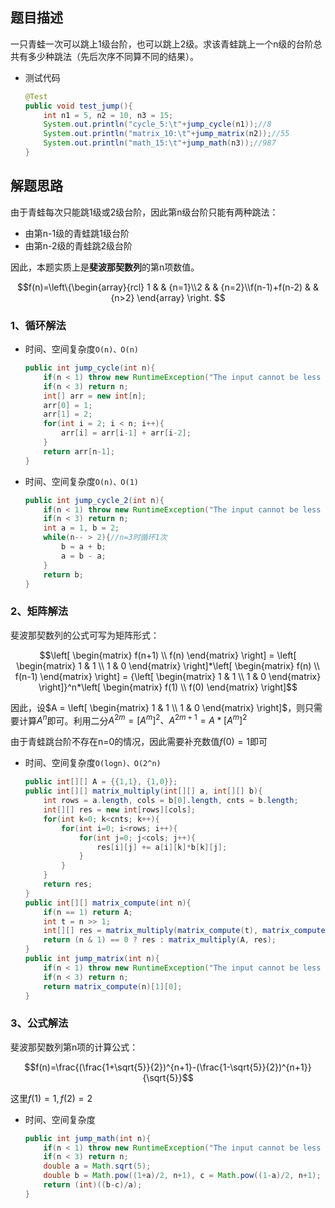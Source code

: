 ## 题目描述

一只青蛙一次可以跳上1级台阶，也可以跳上2级。求该青蛙跳上一个n级的台阶总共有多少种跳法（先后次序不同算不同的结果）。

* 测试代码

  ```java
  @Test
  public void test_jump(){
      int n1 = 5, n2 = 10, n3 = 15;
      System.out.println("cycle_5:\t"+jump_cycle(n1));//8
      System.out.println("matrix_10:\t"+jump_matrix(n2));//55
      System.out.println("math_15:\t"+jump_math(n3));//987
  }
  ```

  

## 解题思路

由于青蛙每次只能跳1级或2级台阶，因此第n级台阶只能有两种跳法：

* 由第n-1级的青蛙跳1级台阶
* 由第n-2级的青蛙跳2级台阶

因此，本题实质上是**斐波那契数列**的第n项数值。

$$f(n)=\left\{\begin{array}{rcl} 1 & & {n=1}\\2 & & {n=2}\\f(n-1)+f(n-2) & & {n>2} \end{array} \right. $$

### 1、循环解法

* 时间、空间复杂度`O(n)、O(n)`

  ```java
  public int jump_cycle(int n){
      if(n < 1) throw new RuntimeException("The input cannot be less than 1!");
      if(n < 3) return n;
      int[] arr = new int[n];
      arr[0] = 1;
      arr[1] = 2;
      for(int i = 2; i < n; i++){
          arr[i] = arr[i-1] + arr[i-2];
      }
      return arr[n-1];
  }
  ```

* 时间、空间复杂度`O(n)、O(1)`

  ```java
  public int jump_cycle_2(int n){
      if(n < 1) throw new RuntimeException("The input cannot be less than 1!");
      if(n < 3) return n;
      int a = 1, b = 2;
      while(n-- > 2){//n=3时循环1次
          b = a + b;
          a = b - a;
      }
      return b;
  }
  ```

### 2、矩阵解法

斐波那契数列的公式可写为矩阵形式：

$$\left[ \begin{matrix} f(n+1) \\ f(n) \end{matrix} \right] = \left[ \begin{matrix} 1 & 1 \\ 1 & 0 \end{matrix} \right]*\left[ \begin{matrix} f(n) \\ f(n-1) \end{matrix} \right] = {\left[ \begin{matrix} 1 & 1 \\ 1 & 0 \end{matrix} \right]}^n*\left[ \begin{matrix} f(1) \\ f(0) \end{matrix} \right]$$

因此，设$A = \left[ \begin{matrix} 1 & 1 \\ 1 & 0 \end{matrix} \right]$，则只需要计算$A^n$即可。利用二分$A^{2m}=[A^m]^2、A^{2m+1}=A*[A^m]^2$

由于青蛙跳台阶不存在n=0的情况，因此需要补充数值$f(0)=1$即可

* 时间、空间复杂度`O(logn)、O(2^n)`

  ```java
  public int[][] A = {{1,1}, {1,0}};
  public int[][] matrix_multiply(int[][] a, int[][] b){
      int rows = a.length, cols = b[0].length, cnts = b.length;
      int[][] res = new int[rows][cols];
      for(int k=0; k<cnts; k++){
          for(int i=0; i<rows; i++){
              for(int j=0; j<cols; j++){
                  res[i][j] += a[i][k]*b[k][j];
              }
          }
      }
      return res;
  }
  public int[][] matrix_compute(int n){
      if(n == 1) return A;
      int t = n >> 1;
      int[][] res = matrix_multiply(matrix_compute(t), matrix_compute(t));
      return (n & 1) == 0 ? res : matrix_multiply(A, res);
  }
  public int jump_matrix(int n){
      if(n < 1) throw new RuntimeException("The input cannot be less than 1!");
      if(n < 3) return n;
      return matrix_compute(n)[1][0];
  }
  ```

### 3、公式解法

斐波那契数列第n项的计算公式：

$$f(n)=\frac{(\frac{1+\sqrt{5}}{2})^{n+1}-(\frac{1-\sqrt{5}}{2})^{n+1}}{\sqrt{5}}$$

这里$f(1)=1,f(2)=2$

* 时间、空间复杂度

  ```java
  public int jump_math(int n){
      if(n < 1) throw new RuntimeException("The input cannot be less than 1!");
      if(n < 3) return n;
      double a = Math.sqrt(5);
      double b = Math.pow((1+a)/2, n+1), c = Math.pow((1-a)/2, n+1);
      return (int)((b-c)/a);
  }
  ```

  